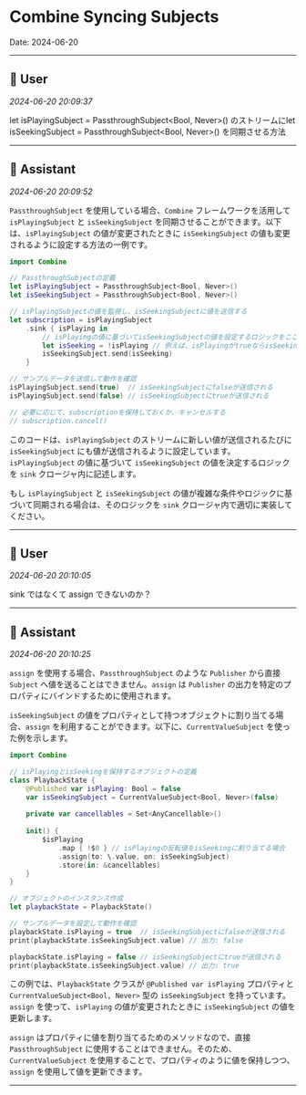 # Combine Syncing Subjects

Date: 2024-06-20

---

## 👤 User
*2024-06-20 20:09:37*

let isPlayingSubject = PassthroughSubject&lt;Bool, Never&gt;() のストリームにlet isSeekingSubject = PassthroughSubject&lt;Bool, Never&gt;() を同期させる方法

---

## 🤖 Assistant
*2024-06-20 20:09:52*

`PassthroughSubject` を使用している場合、`Combine` フレームワークを活用して `isPlayingSubject` と `isSeekingSubject` を同期させることができます。以下は、`isPlayingSubject` の値が変更されたときに `isSeekingSubject` の値も変更されるように設定する方法の一例です。

```swift
import Combine

// PassthroughSubjectの定義
let isPlayingSubject = PassthroughSubject<Bool, Never>()
let isSeekingSubject = PassthroughSubject<Bool, Never>()

// isPlayingSubjectの値を監視し、isSeekingSubjectに値を送信する
let subscription = isPlayingSubject
    .sink { isPlaying in
        // isPlayingの値に基づいてisSeekingSubjectの値を設定するロジックをここに記述
        let isSeeking = !isPlaying // 例えば、isPlayingがtrueならisSeekingをfalseにするなど
        isSeekingSubject.send(isSeeking)
    }

// サンプルデータを送信して動作を確認
isPlayingSubject.send(true)  // isSeekingSubjectにfalseが送信される
isPlayingSubject.send(false) // isSeekingSubjectにtrueが送信される

// 必要に応じて、subscriptionを保持しておくか、キャンセルする
// subscription.cancel()
```

このコードは、`isPlayingSubject` のストリームに新しい値が送信されるたびに `isSeekingSubject` にも値が送信されるように設定しています。`isPlayingSubject` の値に基づいて `isSeekingSubject` の値を決定するロジックを `sink` クロージャ内に記述します。

もし `isPlayingSubject` と `isSeekingSubject` の値が複雑な条件やロジックに基づいて同期される場合は、そのロジックを `sink` クロージャ内で適切に実装してください。

---

## 👤 User
*2024-06-20 20:10:05*

sink ではなくて assign できないのか？

---

## 🤖 Assistant
*2024-06-20 20:10:25*

`assign` を使用する場合、`PassthroughSubject` のような `Publisher` から直接 `Subject` へ値を送ることはできません。`assign` は `Publisher` の出力を特定のプロパティにバインドするために使用されます。

`isSeekingSubject` の値をプロパティとして持つオブジェクトに割り当てる場合、`assign` を利用することができます。以下に、`CurrentValueSubject` を使った例を示します。

```swift
import Combine

// isPlayingとisSeekingを保持するオブジェクトの定義
class PlaybackState {
    @Published var isPlaying: Bool = false
    var isSeekingSubject = CurrentValueSubject<Bool, Never>(false)
    
    private var cancellables = Set<AnyCancellable>()
    
    init() {
        $isPlaying
            .map { !$0 } // isPlayingの反転値をisSeekingに割り当てる場合
            .assign(to: \.value, on: isSeekingSubject)
            .store(in: &cancellables)
    }
}

// オブジェクトのインスタンス作成
let playbackState = PlaybackState()

// サンプルデータを設定して動作を確認
playbackState.isPlaying = true  // isSeekingSubjectにfalseが送信される
print(playbackState.isSeekingSubject.value) // 出力: false

playbackState.isPlaying = false // isSeekingSubjectにtrueが送信される
print(playbackState.isSeekingSubject.value) // 出力: true
```

この例では、`PlaybackState` クラスが `@Published var isPlaying` プロパティと `CurrentValueSubject<Bool, Never>` 型の `isSeekingSubject` を持っています。`assign` を使って、`isPlaying` の値が変更されたときに `isSeekingSubject` の値を更新します。

`assign` はプロパティに値を割り当てるためのメソッドなので、直接 `PassthroughSubject` に使用することはできません。そのため、`CurrentValueSubject` を使用することで、プロパティのように値を保持しつつ、`assign` を使用して値を更新できます。

---
